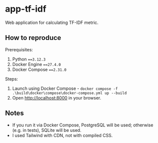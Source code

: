 # app-tf-idf

Web application for calculating TF-IDF metric.

## How to reproduce

Prerequisites:

1. Python `==3.12.3`
2. Docker Engine `==27.4.0`
3. Docker Compose `==2.31.0`

Steps:

1. Launch using Docker Compose -
`docker compose -f .\build\docker\compose\docker-compose.yml up --build`
2. Open [http://localhost:8000](http://localhost:8000/) in your browser.

## Notes

* If you run it via Docker Compose, PostgreSQL will be used;
otherwise (e.g. in tests), SQLite will be used.
* I used Tailwind with CDN, not with compiled CSS.
